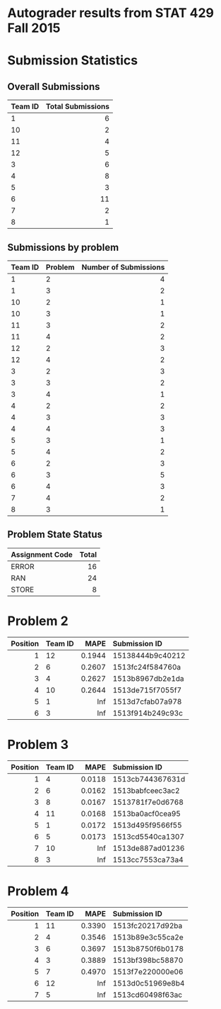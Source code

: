 Autograder results from STAT 429 Fall 2015
==========================================

Submission Statistics
=====================

Overall Submissions
-------------------

| Team ID |  Total Submissions|
|:--------|------------------:|
| 1       |                  6|
| 10      |                  2|
| 11      |                  4|
| 12      |                  5|
| 3       |                  6|
| 4       |                  8|
| 5       |                  3|
| 6       |                 11|
| 7       |                  2|
| 8       |                  1|

Submissions by problem
----------------------

| Team ID | Problem |  Number of Submissions|
|:--------|:--------|----------------------:|
| 1       | 2       |                      4|
| 1       | 3       |                      2|
| 10      | 2       |                      1|
| 10      | 3       |                      1|
| 11      | 3       |                      2|
| 11      | 4       |                      2|
| 12      | 2       |                      3|
| 12      | 4       |                      2|
| 3       | 2       |                      3|
| 3       | 3       |                      2|
| 3       | 4       |                      1|
| 4       | 2       |                      2|
| 4       | 3       |                      3|
| 4       | 4       |                      3|
| 5       | 3       |                      1|
| 5       | 4       |                      2|
| 6       | 2       |                      3|
| 6       | 3       |                      5|
| 6       | 4       |                      3|
| 7       | 4       |                      2|
| 8       | 3       |                      1|

Problem State Status
--------------------

| Assignment Code |  Total|
|:----------------|------:|
| ERROR           |     16|
| RAN             |     24|
| STORE           |      8|

Problem 2
=========

|  Position| Team ID |    MAPE| Submission ID    |
|---------:|:--------|-------:|:-----------------|
|         1| 12      |  0.1944| 15138444b9c40212 |
|         2| 6       |  0.2607| 1513fc24f584760a |
|         3| 4       |  0.2627| 1513b8967db2e1da |
|         4| 10      |  0.2644| 1513de715f7055f7 |
|         5| 1       |     Inf| 1513d7cfab07a978 |
|         6| 3       |     Inf| 1513f914b249c93c |

Problem 3
=========

|  Position| Team ID |    MAPE| Submission ID    |
|---------:|:--------|-------:|:-----------------|
|         1| 4       |  0.0118| 1513cb744367631d |
|         2| 6       |  0.0162| 1513babfceec3ac2 |
|         3| 8       |  0.0167| 1513781f7e0d6768 |
|         4| 11      |  0.0168| 1513ba0acf0cea95 |
|         5| 1       |  0.0172| 1513d495f9566f55 |
|         6| 5       |  0.0173| 1513cd5540ca1307 |
|         7| 10      |     Inf| 1513de887ad01236 |
|         8| 3       |     Inf| 1513cc7553ca73a4 |

Problem 4
=========

|  Position| Team ID |    MAPE| Submission ID    |
|---------:|:--------|-------:|:-----------------|
|         1| 11      |  0.3390| 1513fc20217d92ba |
|         2| 4       |  0.3546| 1513b89e3c55ca2e |
|         3| 6       |  0.3697| 1513b8750f6b0178 |
|         4| 3       |  0.3889| 1513bf398bc58870 |
|         5| 7       |  0.4970| 1513f7e220000e06 |
|         6| 12      |     Inf| 1513d0c51969e8b4 |
|         7| 5       |     Inf| 1513cd60498f63ac |

